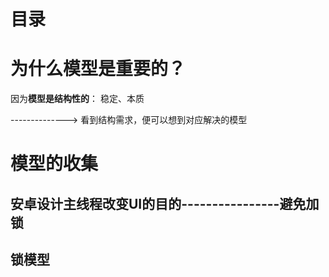 # 目录

# 为什么模型是重要的？

因为**模型是结构性的**： 稳定、本质

-------------->  看到结构需求，便可以想到对应解决的模型



# 模型的收集

## 安卓设计主线程改变UI的目的----------------避免加锁



## 锁模型

